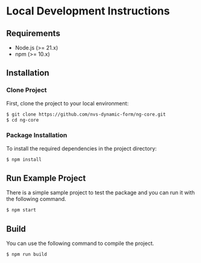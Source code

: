 # Local Development Instructions

## Requirements
* Node.js (>= 21.x)
* npm (>= 10.x)

## Installation

### Clone Project
First, clone the project to your local environment:
```bash
$ git clone https://github.com/nvs-dynamic-form/ng-core.git
$ cd ng-core
```

### Package Installation
To install the required dependencies in the project directory:

```bash
$ npm install
```

## Run Example Project
There is a simple sample project to test the package and you can run it with the following command.

```bash
$ npm start
```


## Build

You can use the following command to compile the project.

```bash
$ npm run build
```